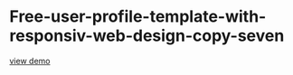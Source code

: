 # Free-user-profile-template-with-responsiv-web-design-copy-seven
<a href="http://webi4u.com/web/article/Free-user-profile-template-with-responsiv-web-design-copy-seven/">
  view demo
</a>
